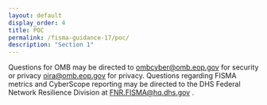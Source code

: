 ```yaml
---
layout: default
display_order: 4
title: POC
permalink: /fisma-guidance-17/poc/
description: "Section 1"
--- 
```


Questions for OMB may be directed to ombcyber@omb.eop.gov for security or privacy­ oira@omb.eop.gov for privacy.   Questions regarding FISMA metrics and CyberScope reporting may be directed to the DHS Federal Network Resilience Division at FNR.FISMA@hq.dhs.gov .
